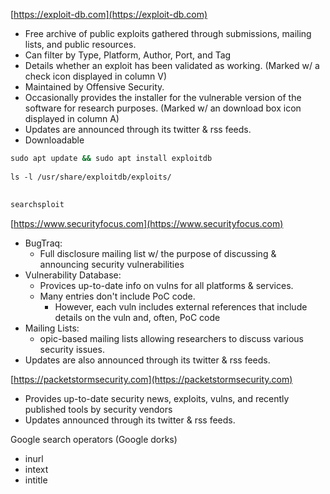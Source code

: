 

[https://exploit-db.com](https://exploit-db.com)  
- Free archive of public exploits gathered through submissions, mailing lists, and public resources.  
- Can filter by Type, Platform, Author, Port, and Tag  
- Details whether an exploit has been validated as working. (Marked w/ a check icon displayed in column V)  
- Maintained by Offensive Security.  
- Occasionally provides the installer for the vulnerable version of the software for research purposes. (Marked w/ an download box icon displayed in column A)  
- Updates are announced through its twitter & rss feeds.  
- Downloadable  
  
```bash
sudo apt update && sudo apt install exploitdb  
  
ls -l /usr/share/exploitdb/exploits/  
  
  
searchsploit
```

  
[https://www.securityfocus.com](https://www.securityfocus.com)  
- BugTraq:  
	- Full disclosure mailing list w/ the purpose of discussing & announcing security vulnerabilities  
- Vulnerability Database:  
	- Provices up-to-date info on vulns for all platforms & services.  
	- Many entries don't include PoC code.  
		- However, each vuln includes external references that include details on the vuln and, often, PoC code  
- Mailing Lists:  
	- opic-based mailing lists allowing researchers to discuss various security issues.  
- Updates are also announced through its twitter & rss feeds.  
  
  
[https://packetstormsecurity.com](https://packetstormsecurity.com)  
- Provides up-to-date security news, exploits, vulns, and recently published tools by security vendors  
- Updates announced through its twitter & rss feeds.  
  
  
Google search operators (Google dorks)  
- inurl  
- intext  
- intitle
